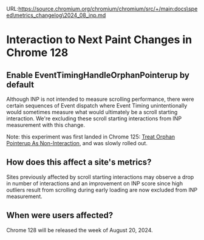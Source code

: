 URL:https://source.chromium.org/chromium/chromium/src/+/main:docs\speed\metrics_changelog\2024_08_inp.md
# Interaction to Next Paint Changes in Chrome 128

## Enable EventTimingHandleOrphanPointerup by default

Although INP is not intended to measure scrolling performance, there were
certain sequences of Event dispatch where Event Timing unintentionally would
sometimes measure what would ultimately be a scroll starting interaction. We're
excluding these scroll starting interactions from INP measurement with this
change.

Note: this experiment was first landed in Chrome 125: [Treat Orphan Pointerup
As Non-Interaction](https://chromium.googlesource.com/chromium/src.git/+/9d3f759094b33ae52dd99e44b182ab03bf0e8073), and was slowly rolled out.

## How does this affect a site's metrics?

Sites previously affected by scroll starting interactions may observe a drop in
number of interactions and an improvement on INP score since high outliers
result from scrolling during early loading are now excluded from INP
measurement.

## When were users affected?

Chrome 128 will be released the week of August 20, 2024.

